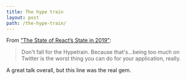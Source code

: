 ```yaml
---
title: The hype train
layout: post
path: /the-hype-train/
---
```


From ["The State of React’s State in 2019"](https://www.youtube.com/watch?v=dPY8y4CB3mI):

> Don't fall for the Hypetrain. Because that's...being too much on Twitter is the worst thing you can do for your application, really.

A great talk overall, but this line was the real gem.
